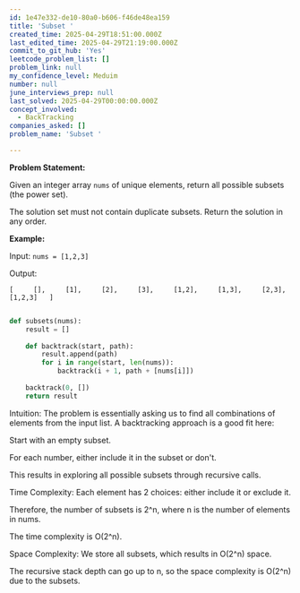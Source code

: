 ```yaml
---
id: 1e47e332-de10-80a0-b606-f46de48ea159
title: 'Subset '
created_time: 2025-04-29T18:51:00.000Z
last_edited_time: 2025-04-29T21:19:00.000Z
commit_to_git_hub: 'Yes'
leetcode_problem_list: []
problem_link: null
my_confidence_level: Meduim
number: null
june_interviews_prep: null
last_solved: 2025-04-29T00:00:00.000Z
concept_involved:
  - BackTracking
companies_asked: []
problem_name: 'Subset '

---
```


**Problem Statement:**

Given an integer array `nums` of unique elements, return all possible subsets (the power set).

The solution set must not contain duplicate subsets. Return the solution in any order.

**Example:**

Input: `nums = [1,2,3]`

Output:

`[     [],     [1],     [2],     [3],     [1,2],     [1,3],     [2,3],     [1,2,3]   ]`

```python

def subsets(nums):
    result = []
    
    def backtrack(start, path):
        result.append(path)
        for i in range(start, len(nums)):
            backtrack(i + 1, path + [nums[i]])
    
    backtrack(0, [])
    return result

```

Intuition:
The problem is essentially asking us to find all combinations of elements from the input list.
A backtracking approach is a good fit here:

Start with an empty subset.

For each number, either include it in the subset or don't.

This results in exploring all possible subsets through recursive calls.

Time Complexity:
Each element has 2 choices: either include it or exclude it.

Therefore, the number of subsets is 2^n, where n is the number of elements in nums.

The time complexity is O(2^n).

Space Complexity:
We store all subsets, which results in O(2^n) space.

The recursive stack depth can go up to n, so the space complexity is O(2^n) due to the subsets.
